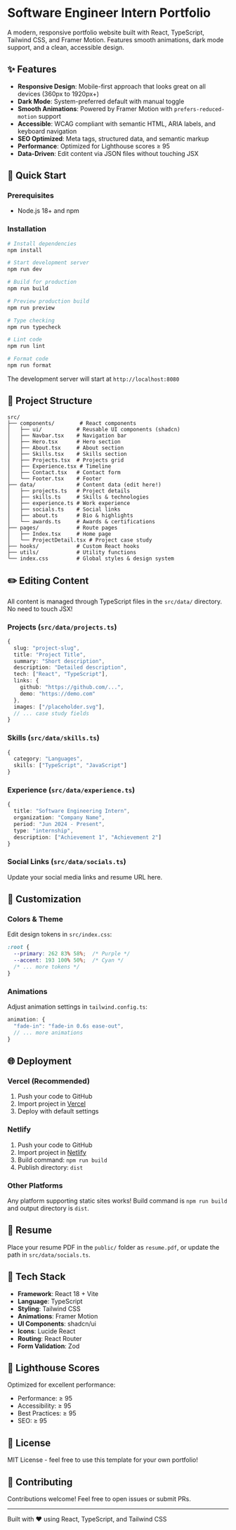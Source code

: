 # Software Engineer Intern Portfolio

A modern, responsive portfolio website built with React, TypeScript, Tailwind CSS, and Framer Motion. Features smooth animations, dark mode support, and a clean, accessible design.

## ✨ Features

- **Responsive Design**: Mobile-first approach that looks great on all devices (360px to 1920px+)
- **Dark Mode**: System-preferred default with manual toggle
- **Smooth Animations**: Powered by Framer Motion with `prefers-reduced-motion` support
- **Accessible**: WCAG compliant with semantic HTML, ARIA labels, and keyboard navigation
- **SEO Optimized**: Meta tags, structured data, and semantic markup
- **Performance**: Optimized for Lighthouse scores ≥ 95
- **Data-Driven**: Edit content via JSON files without touching JSX

## 🚀 Quick Start

### Prerequisites

- Node.js 18+ and npm

### Installation

```bash
# Install dependencies
npm install

# Start development server
npm run dev

# Build for production
npm run build

# Preview production build
npm run preview

# Type checking
npm run typecheck

# Lint code
npm run lint

# Format code
npm run format
```

The development server will start at `http://localhost:8080`

## 📁 Project Structure

```
src/
├── components/        # React components
│   ├── ui/           # Reusable UI components (shadcn)
│   ├── Navbar.tsx    # Navigation bar
│   ├── Hero.tsx      # Hero section
│   ├── About.tsx     # About section
│   ├── Skills.tsx    # Skills section
│   ├── Projects.tsx  # Projects grid
│   ├── Experience.tsx # Timeline
│   ├── Contact.tsx   # Contact form
│   └── Footer.tsx    # Footer
├── data/             # Content data (edit here!)
│   ├── projects.ts   # Project details
│   ├── skills.ts     # Skills & technologies
│   ├── experience.ts # Work experience
│   ├── socials.ts    # Social links
│   ├── about.ts      # Bio & highlights
│   └── awards.ts     # Awards & certifications
├── pages/            # Route pages
│   ├── Index.tsx     # Home page
│   └── ProjectDetail.tsx # Project case study
├── hooks/            # Custom React hooks
├── utils/            # Utility functions
└── index.css         # Global styles & design system
```

## ✏️ Editing Content

All content is managed through TypeScript files in the `src/data/` directory. No need to touch JSX!

### Projects (`src/data/projects.ts`)

```typescript
{
  slug: "project-slug",
  title: "Project Title",
  summary: "Short description",
  description: "Detailed description",
  tech: ["React", "TypeScript"],
  links: {
    github: "https://github.com/...",
    demo: "https://demo.com"
  },
  images: ["/placeholder.svg"],
  // ... case study fields
}
```

### Skills (`src/data/skills.ts`)

```typescript
{
  category: "Languages",
  skills: ["TypeScript", "JavaScript"]
}
```

### Experience (`src/data/experience.ts`)

```typescript
{
  title: "Software Engineering Intern",
  organization: "Company Name",
  period: "Jun 2024 - Present",
  type: "internship",
  description: ["Achievement 1", "Achievement 2"]
}
```

### Social Links (`src/data/socials.ts`)

Update your social media links and resume URL here.

## 🎨 Customization

### Colors & Theme

Edit design tokens in `src/index.css`:

```css
:root {
  --primary: 262 83% 58%;  /* Purple */
  --accent: 193 100% 50%;  /* Cyan */
  /* ... more tokens */
}
```

### Animations

Adjust animation settings in `tailwind.config.ts`:

```typescript
animation: {
  "fade-in": "fade-in 0.6s ease-out",
  // ... more animations
}
```

## 🌐 Deployment

### Vercel (Recommended)

1. Push your code to GitHub
2. Import project in [Vercel](https://vercel.com)
3. Deploy with default settings

### Netlify

1. Push your code to GitHub
2. Import project in [Netlify](https://netlify.com)
3. Build command: `npm run build`
4. Publish directory: `dist`

### Other Platforms

Any platform supporting static sites works! Build command is `npm run build` and output directory is `dist`.

## 📄 Resume

Place your resume PDF in the `public/` folder as `resume.pdf`, or update the path in `src/data/socials.ts`.

## 🔧 Tech Stack

- **Framework**: React 18 + Vite
- **Language**: TypeScript
- **Styling**: Tailwind CSS
- **Animations**: Framer Motion
- **UI Components**: shadcn/ui
- **Icons**: Lucide React
- **Routing**: React Router
- **Form Validation**: Zod

## 🎯 Lighthouse Scores

Optimized for excellent performance:

- Performance: ≥ 95
- Accessibility: ≥ 95
- Best Practices: ≥ 95
- SEO: ≥ 95

## 📝 License

MIT License - feel free to use this template for your own portfolio!

## 🤝 Contributing

Contributions welcome! Feel free to open issues or submit PRs.

---

Built with ❤️ using React, TypeScript, and Tailwind CSS
